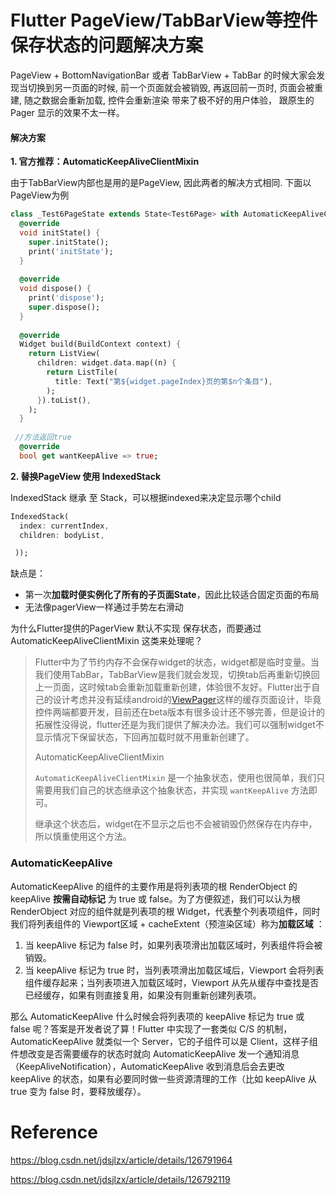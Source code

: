 # Flutter PageView/TabBarView等控件保存状态的问题解决方案

PageView + BottomNavigationBar 或者 TabBarView + TabBar 的时候大家会发现当切换到另一页面的时候, 前一个页面就会被销毁, 再返回前一页时, 页面会被重建, 随之数据会重新加载, 控件会重新渲染 带来了极不好的用户体验， 跟原生的Pager 显示的效果不太一样。





#### 解决方案

**1. 官方推荐：AutomaticKeepAliveClientMixin**

由于TabBarView内部也是用的是PageView, 因此两者的解决方式相同. 下面以PageView为例



```dart
class _Test6PageState extends State<Test6Page> with AutomaticKeepAliveClientMixin {
  @override
  void initState() {
    super.initState();
    print('initState');
  }
 
  @override
  void dispose() {
    print('dispose');
    super.dispose();
  }
 
  @override
  Widget build(BuildContext context) {
    return ListView(
      children: widget.data.map((n) {
        return ListTile(
          title: Text("第${widget.pageIndex}页的第$n个条目"),
        );
      }).toList(),
    );
  }
 
 //方法返回true
  @override
  bool get wantKeepAlive => true;

```



**2. 替换PageView 使用 IndexedStack**

IndexedStack 继承 至 Stack，可以根据indexed来决定显示哪个child

```Dart
IndexedStack(
  index: currentIndex,
  children: bodyList,

 ));
```

缺点是：

- 第一次**加载时便实例化了所有的子页面State**，因此比较适合固定页面的布局
- 无法像pagerView一样通过手势左右滑动





为什么Flutter提供的PagerView 默认不实现 保存状态，而要通过 AutomaticKeepAliveClientMixin 这类来处理呢？

> Flutter中为了节约内存不会保存widget的状态，widget都是临时变量。当我们使用TabBar，TabBarView是我们就会发现，切换tab后再重新切换回上一页面，这时候tab会重新加载重新创建，体验很不友好。Flutter出于自己的设计考虑并没有延续android的[ViewPager](https://so.csdn.net/so/search?q=ViewPager&spm=1001.2101.3001.7020)这样的缓存页面设计，毕竟控件两端都要开发，目前还在beta版本有很多设计还不够完善，但是设计的拓展性没得说，flutter还是为我们提供了解决办法。我们可以强制widget不显示情况下保留状态，下回再加载时就不用重新创建了。
>
> 
> AutomaticKeepAliveClientMixin
>
> 
>
> `AutomaticKeepAliveClientMixin` 是一个抽象状态，使用也很简单，我们只需要用我们自己的状态继承这个抽象状态，并实现 `wantKeepAlive` 方法即可。
>
> 
>
> 继承这个状态后，widget在不显示之后也不会被销毁仍然保存在内存中，所以慎重使用这个方法。





### AutomaticKeepAlive

AutomaticKeepAlive 的组件的主要作用是将列表项的根 RenderObject 的 keepAlive **按需自动标记** 为 true 或 false。为了方便叙述，我们可以认为根 RenderObject 对应的组件就是列表项的根 Widget，代表整个列表项组件，同时我们将列表组件的 Viewport区域 + cacheExtent（预渲染区域）称为**加载区域** ：

1. 当 keepAlive 标记为 false 时，如果列表项滑出加载区域时，列表组件将会被销毁。
2. 当 keepAlive 标记为 true 时，当列表项滑出加载区域后，Viewport 会将列表组件缓存起来；当列表项进入加载区域时，Viewport 从先从缓存中查找是否已经缓存，如果有则直接复用，如果没有则重新创建列表项。

那么 AutomaticKeepAlive 什么时候会将列表项的 keepAlive 标记为 true 或 false 呢？答案是开发者说了算！Flutter 中实现了一套类似 C/S 的机制，AutomaticKeepAlive 就类似一个 Server，它的子组件可以是 Client，这样子组件想改变是否需要缓存的状态时就向 AutomaticKeepAlive 发一个通知消息（KeepAliveNotification），AutomaticKeepAlive 收到消息后会去更改 keepAlive 的状态，如果有必要同时做一些资源清理的工作（比如 keepAlive 从 true 变为 false 时，要释放缓存）。







# Reference

https://blog.csdn.net/jdsjlzx/article/details/126791964

https://blog.csdn.net/jdsjlzx/article/details/126792119

